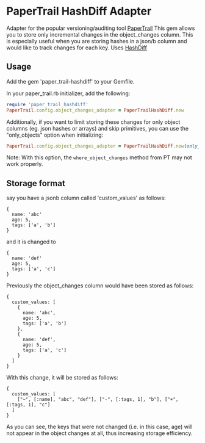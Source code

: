 # PaperTrail HashDiff Adapter

Adapter for the popular versioning/auditing tool [PaperTrail](https://github.com/paper-trail-gem/paper_trail)
This gem allows you to store only incremental changes in the object_changes column.
This is especially useful when you are storing hashes in a json/b column and would like to track changes for each key.
Uses [HashDiff](https://github.com/liufengyun/hashdiff)

## Usage

Add the gem 'paper_trail-hashdiff' to your Gemfile.

In your paper_trail.rb initializer, add the following:
```ruby
require 'paper_trail_hashdiff'
PaperTrail.config.object_changes_adapter = PaperTrailHashDiff.new
```

Additionally, if you want to limit storing these changes for only object columns (eg. json hashes or arrays) and skip primitives, you can use the "only_objects" option when initializing:
```ruby
PaperTrail.config.object_changes_adapter = PaperTrailHashDiff.new(only_objects: true)
```
Note: With this option, the ```where_object_changes``` method from PT may not work properly.

## Storage format

say you have a jsonb column called 'custom_values' as follows:
```
{
  name: 'abc'
  age: 5,
  tags: ['a', 'b']
}
```
and it is changed to
```
{
  name: 'def'
  age: 5,
  tags: ['a', 'c']
}
```

Previously the object_changes column would have been stored as follows:
```
{
  custom_values: [
    {
      name: 'abc',
      age: 5,
      tags: ['a', 'b']
    },
    {
      name: 'def',
      age: 5,
      tags: ['a', 'c']
    }
  ]
}

```

With this change, it will be stored as follows:
```
{
  custom_values: [
    ["~", [:name], "abc", "def"], ["-", [:tags, 1], "b"], ["+", [:tags, 1], "c"]
  ]
}
```

As you can see, the keys that were not changed (i.e. in this case, age) will not appear in the object changes at all, thus increasing storage efficiency.
